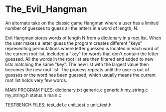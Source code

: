 # The_Evil_Hangman

An alternate take on the classic game Hangman where a user has a limited number of guesses to guess all the letters in a word of length, N. 
  
Evil Hangman stores words of length N from a dictionary in a root list. When the user makes a letter guess the program creates different "keys" representing permutations where letter guessed is located in each word of the current root list, included a "key" for words that don't contain the letter guessed. All the words in the root list are then filtered and added to new lists matching the same "key". The new list with the largest value then becomes the new root list. The process repeats until the user is out of guesses or the word has been guessed, which usually means the current root list holds very few words.



MAIN PROGRAM FILES:
  dictionary.txt
  generic.c
  generic.h
  my_string.c
  my_string.h
  status.h
  main.c


TESTBENCH FILES:
  test_def.c 
  unit_test.c
  unit_test.h
  
  
